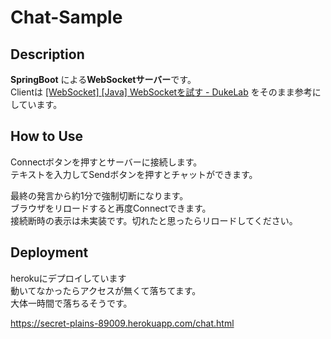 # Chat-Sample

## Description

**SpringBoot** による**WebSocketサーバー**です。  
Clientは [[WebSocket] [Java] WebSocketを試す - DukeLab](http://dukelab.hatenablog.com/entry/2014/02/23/145656) をそのまま参考にしています。  


## How to Use

Connectボタンを押すとサーバーに接続します。  
テキストを入力してSendボタンを押すとチャットができます。  

最終の発言から約1分で強制切断になります。  
ブラウザをリロードすると再度Connectできます。  
接続断時の表示は未実装です。切れたと思ったらリロードしてください。  


## Deployment

herokuにデプロイしています  
動いてなかったらアクセスが無くて落ちてます。  
大体一時間で落ちるそうです。

https://secret-plains-89009.herokuapp.com/chat.html  
